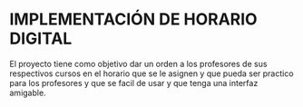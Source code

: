# IMPLEMENTACIÓN DE HORARIO DIGITAL

El proyecto tiene como objetivo dar un orden a los profesores de sus respectivos cursos en el horario que se le asignen y que pueda ser practico para los profesores y que se facil de usar y que tenga una interfaz amigable.
